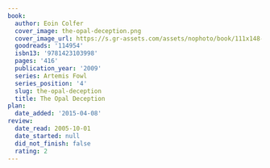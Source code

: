```yaml
---
book:
  author: Eoin Colfer
  cover_image: the-opal-deception.png
  cover_image_url: https://s.gr-assets.com/assets/nophoto/book/111x148-bcc042a9c91a29c1d680899eff700a03.png
  goodreads: '114954'
  isbn13: '9781423103998'
  pages: '416'
  publication_year: '2009'
  series: Artemis Fowl
  series_position: '4'
  slug: the-opal-deception
  title: The Opal Deception
plan:
  date_added: '2015-04-08'
review:
  date_read: 2005-10-01
  date_started: null
  did_not_finish: false
  rating: 2
---
```

